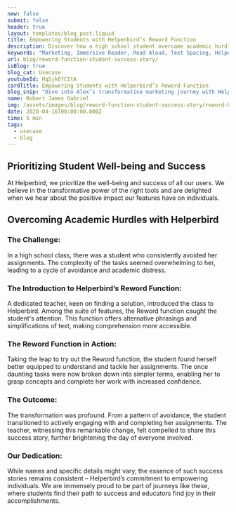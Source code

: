 ```yaml
---
new: false
submit: false
header: true
layout: templates/blog_post.liquid
title: Empowering Students with Helperbird’s Reword Function
description: Discover how a high school student overcame academic hurdles with the help of Helperbird's Reword function. Witness the transformation from avoidance to accomplishment.
keywords: "Marketing, Immersive Reader, Read Aloud, Text Spacing, Helperbird for Chrome, productivity tools, accessibility software"
url: blog/reword-function-student-success-story/
isBlog: true
blog_cat: Usecase
youtubeId: HqSjk8fC1tA
cardTitle: Empowering Students with Helperbird’s Reword Function
blog_snip: "Dive into Alex’s transformative marketing journey with Helperbird's Immersive Reader. Learn how the Read Aloud and Text Spacing features significantly eased his workload, enabling more efficient and effective campaign management."
name: Robert James Gabriel
img: /assets/images/blog/reword-function-student-success-story/reword-helperbird.png
date: 2020-04-16T00:00:00.000Z
time: 5 min
tags:
  - usecase
  - blog
---
```


## Prioritizing Student Well-being and Success

At Helperbird, we prioritize the well-being and success of all our users. We believe in the transformative power of the right tools and are delighted when we hear about the positive impact our features have on individuals.

## Overcoming Academic Hurdles with Helperbird

### The Challenge:

In a high school class, there was a student who consistently avoided her assignments. The complexity of the tasks seemed overwhelming to her, leading to a cycle of avoidance and academic distress.

### The Introduction to Helperbird’s Reword Function:

A dedicated teacher, keen on finding a solution, introduced the class to Helperbird. Among the suite of features, the Reword function caught the student's attention. This function offers alternative phrasings and simplifications of text, making comprehension more accessible.

### The Reword Function in Action:

Taking the leap to try out the Reword function, the student found herself better equipped to understand and tackle her assignments. The once daunting tasks were now broken down into simpler terms, enabling her to grasp concepts and complete her work with increased confidence.

### The Outcome:

The transformation was profound. From a pattern of avoidance, the student transitioned to actively engaging with and completing her assignments. The teacher, witnessing this remarkable change, felt compelled to share this success story, further brightening the day of everyone involved.

### Our Dedication:

While names and specific details might vary, the essence of such success stories remains consistent – Helperbird’s commitment to empowering individuals. We are immensely proud to be part of journeys like these, where students find their path to success and educators find joy in their accomplishments.